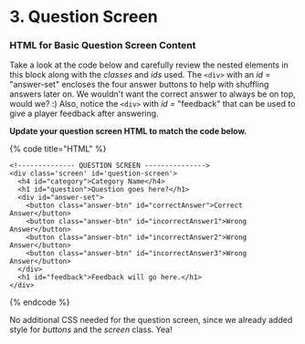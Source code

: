 # 3. Question Screen

### HTML for Basic Question Screen Content

Take a look at the code below and carefully review the nested elements in this block along with the _classes_ and _ids_ used. The `<div>` with an _id =_ "answer-set" encloses the four answer buttons to help with shuffling answers later on. We wouldn't want the correct answer to always be on top, would we?  :\) Also, notice the `<div>` with _id =_ "feedback" that can be used to give a player feedback after answering.

**Update your question screen HTML to match the code below.** 

{% code title="HTML" %}
```markup
<!-------------- QUESTION SCREEN --------------->
<div class='screen' id='question-screen'>
  <h4 id="category">Category Name</h4>
  <h1 id="question">Question goes here?</h1>
  <div id="answer-set">
    <button class="answer-btn" id="correctAnswer">Correct Answer</button>
    <button class="answer-btn" id="incorrectAnswer1">Wrong Answer</button>
    <button class="answer-btn" id="incorrectAnswer2">Wrong Answer</button>
    <button class="answer-btn" id="incorrectAnswer3">Wrong Answer</button>
  </div>
  <h1 id="feedback">Feedback will go here.</h1>
</div>
```
{% endcode %}

No additional CSS needed for the question screen, since we already added style for _buttons_ and the _screen_ class. Yea!

